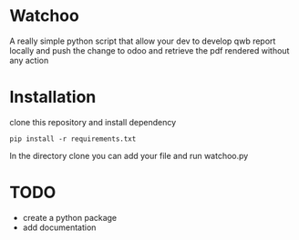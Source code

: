 # Watchoo

A really simple python script that allow your dev to develop qwb report locally and push the change to odoo and retrieve the pdf rendered without any action

# Installation

clone this repository and install dependency

```
pip install -r requirements.txt
```

In the directory clone you can add your file and run watchoo.py


# TODO
- create a python package
- add documentation
